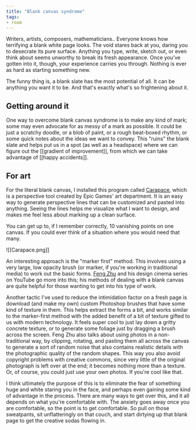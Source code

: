 ```yaml
---
title: "Blank canvas syndrome"
tags:
- room
---
```


Writers, artists, composers, mathematicians.. Everyone knows how terrifying a blank white page looks. The void stares back at you, daring you to desecrate its pure surface. Anything you type, write, sketch out, or even think about seems unworthy to break its fresh appearance. Once you've gotten into it, though, your experience carries you through. Nothing is ever as hard as starting something new.

The funny thing is, a blank slate has the most potential of all. It can be anything you want it to be. And that's exactly what's so frightening about it.
## Getting around it

One way to overcome blank canvas syndrome is to make any kind of mark; some may even advocate for as messy of a mark as possible. It could be just a scratchy doodle, or a blob of paint, or a rough beat-boxed rhythm, or some quick notes about the ideas we want to convey. This "ruins" the blank slate and helps put us in a spot (as well as a headspace) where we can figure out the [[gradient of improvement]], from which we can take advantage of [[happy accidents]]. 
## For art
For the literal blank canvas, I installed this program called [Carapace](https://www.epicgames.com/community/2012/11/free-art-tool-released-thanks-to-epic-friday/), which is a perspective tool created by Epic Games' art department. It is an easy way to generate perspective lines that can be customized and pasted into anything. Seeing the lines helps me visualize what I want to design, and makes me feel less about marking up a clean surface. 

You can get up to, if I remember correctly, 10 vanishing points on one canvas. If you could ever think of a situation where you would need that many.

![[Carapace.png]]

An interesting approach is the "marker first" method. This involves using a very large, low opacity brush (or marker, if you're working in traditional media) to work out the basic forms. [Feng Zhu](https://www.youtube.com/user/FZDSCHOOL) and his design cinema series on YouTube go more into this; his methods of dealing with a blank canvas are quite helpful for those wanting to get into his type of work. 

Another tactic I've used to reduce the intimidation factor on a fresh page is download (and make my own) custom Photoshop brushes that have some kind of texture in them. This helps extract the forms a bit, and works similar to the marker-first method with the added benefit of a bit of texture gifted to us with modern technology. It feels super cool to just lay down a gritty concrete texture, or to generate some foliage just by dragging a brush across the screen. Feng Zhu also talks about using photos in a non-traditional way, by clipping, rotating, and pasting them all across the canvas to generate a sort of random noise that also contains realistic details with the photographic quality of the random shapes. This way you also avoid copyright problems with creative commons, since very little of the original photograph is left over at the end; it becomes nothing more than a texture. Or, of course, you could just use your own photos. If you're cool like that.

I think ultimately the purpose of this is to eliminate the fear of something huge and white staring you in the face, and perhaps even gaining some kind of advantage in the process. There are many ways to get over this, and it all depends on what you're comfortable with. The anxiety goes away once you are comfortable, so the point is to get comfortable. So pull on those sweatpants, sit unflatteringly on that couch, and start dirtying up that blank page to get the creative sodas flowing in.